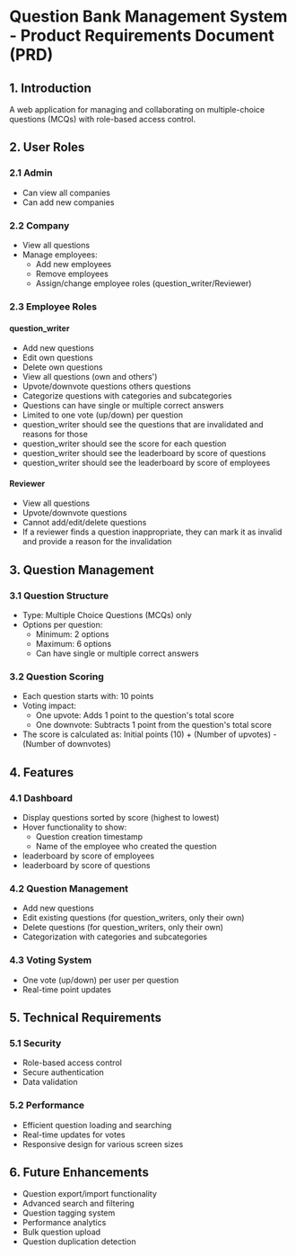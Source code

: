 # Question Bank Management System - Product Requirements Document (PRD)

## 1. Introduction
A web application for managing and collaborating on multiple-choice questions (MCQs) with role-based access control.

## 2. User Roles

### 2.1 Admin
- Can view all companies
- Can add new companies

### 2.2 Company
- View all questions
- Manage employees:
  - Add new employees
  - Remove employees
  - Assign/change employee roles (question_writer/Reviewer)

### 2.3 Employee Roles

#### question_writer
- Add new questions
- Edit own questions
- Delete own questions
- View all questions (own and others')
- Upvote/downvote questions others questions
- Categorize questions with categories and subcategories
- Questions can have single or multiple correct answers
- Limited to one vote (up/down) per question
- question_writer should see the questions that are invalidated and reasons for those 
- question_writer should see the score for each question
- question_writer should see the leaderboard by score of questions
- question_writer should see the leaderboard by score of employees


#### Reviewer
- View all questions
- Upvote/downvote questions
- Cannot add/edit/delete questions
- If a reviewer finds a question inappropriate, they can mark it as invalid and provide a reason for the invalidation


## 3. Question Management

### 3.1 Question Structure
- Type: Multiple Choice Questions (MCQs) only
- Options per question:
  - Minimum: 2 options
  - Maximum: 6 options
  - Can have single or multiple correct answers

### 3.2 Question Scoring
- Each question starts with: 10 points
- Voting impact:
  - One upvote: Adds 1 point to the question's total score
  - One downvote: Subtracts 1 point from the question's total score
- The score is calculated as: Initial points (10) + (Number of upvotes) - (Number of downvotes)

## 4. Features

### 4.1 Dashboard
- Display questions sorted by score (highest to lowest)
- Hover functionality to show:
  - Question creation timestamp
  - Name of the employee who created the question
- leaderboard by score of employees
- leaderboard by score of questions
### 4.2 Question Management
- Add new questions
- Edit existing questions (for question_writers, only their own)
- Delete questions (for question_writers, only their own)
- Categorization with categories and subcategories

### 4.3 Voting System
- One vote (up/down) per user per question
- Real-time point updates

## 5. Technical Requirements

### 5.1 Security
- Role-based access control
- Secure authentication
- Data validation

### 5.2 Performance
- Efficient question loading and searching
- Real-time updates for votes
- Responsive design for various screen sizes

## 6. Future Enhancements
- Question export/import functionality
- Advanced search and filtering
- Question tagging system
- Performance analytics
- Bulk question upload
- Question duplication detection

